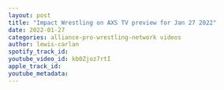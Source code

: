 ```yaml
---
layout: post
title: "Impact Wrestling on AXS TV preview for Jan 27 2022"
date: 2022-01-27
categories: alliance-pro-wrestling-network videos
author: lewis-carlan
spotify_track_id: 
youtube_video_id: kb0Zjoz7rtI
apple_track_id: 
youtube_metadata: 
---
```

